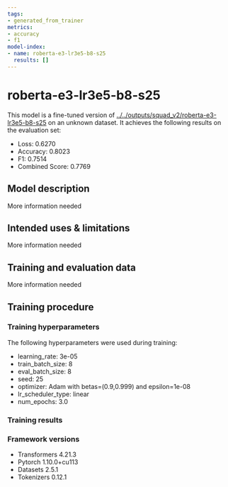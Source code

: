 ```yaml
---
tags:
- generated_from_trainer
metrics:
- accuracy
- f1
model-index:
- name: roberta-e3-lr3e5-b8-s25
  results: []
---
```


<!-- This model card has been generated automatically according to the information the Trainer had access to. You
should probably proofread and complete it, then remove this comment. -->

# roberta-e3-lr3e5-b8-s25

This model is a fine-tuned version of [../../outputs/squad_v2/roberta-e3-lr3e5-b8-s25](https://huggingface.co/../../outputs/squad_v2/roberta-e3-lr3e5-b8-s25) on an unknown dataset.
It achieves the following results on the evaluation set:
- Loss: 0.6270
- Accuracy: 0.8023
- F1: 0.7514
- Combined Score: 0.7769

## Model description

More information needed

## Intended uses & limitations

More information needed

## Training and evaluation data

More information needed

## Training procedure

### Training hyperparameters

The following hyperparameters were used during training:
- learning_rate: 3e-05
- train_batch_size: 8
- eval_batch_size: 8
- seed: 25
- optimizer: Adam with betas=(0.9,0.999) and epsilon=1e-08
- lr_scheduler_type: linear
- num_epochs: 3.0

### Training results



### Framework versions

- Transformers 4.21.3
- Pytorch 1.10.0+cu113
- Datasets 2.5.1
- Tokenizers 0.12.1
